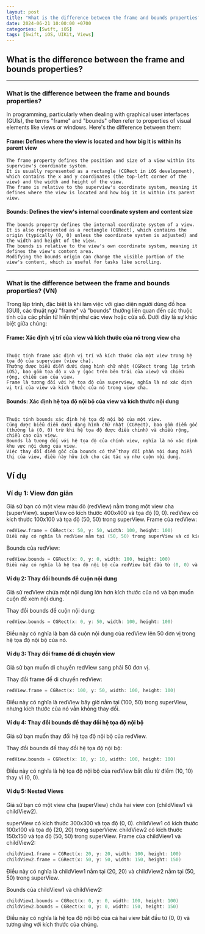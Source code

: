 ```yaml
---
layout: post
title: "What is the difference between the frame and bounds properties?"
date: 2024-06-21 10:00:00 +0700
categories: [Swift, iOS]
tags: [Swift, iOS, UIKit, Views]
---
```


## What is the difference between the frame and bounds properties?

---

### What is the difference between the frame and bounds properties?

In programming, particularly when dealing with graphical user interfaces (GUIs), the terms "frame" and "bounds" often refer to properties of visual elements like views or windows. Here's the difference between them:

#### Frame: Defines where the view is located and how big it is within its parent view

```Frame Property
The frame property defines the position and size of a view within its superview's coordinate system.
It is usually represented as a rectangle (CGRect in iOS development), which contains the x and y coordinates (the top-left corner of the view) and the width and height of the view.
The frame is relative to the superview's coordinate system, meaning it defines where the view is located and how big it is within its parent view.
```

#### Bounds: Defines the view's internal coordinate system and content size

```Bounds Property
The bounds property defines the internal coordinate system of a view.
It is also represented as a rectangle (CGRect), which contains the origin (typically (0, 0) unless the coordinate system is adjusted) and the width and height of the view.
The bounds is relative to the view's own coordinate system, meaning it defines the view's content area.
Modifying the bounds origin can change the visible portion of the view's content, which is useful for tasks like scrolling.
```

---

### What is the difference between the frame and bounds properties? (VN)

Trong lập trình, đặc biệt là khi làm việc với giao diện người dùng đồ họa (GUI), các thuật ngữ "frame" và "bounds" thường liên quan đến các thuộc tính của các phần tử hiển thị như các view hoặc cửa sổ. Dưới đây là sự khác biệt giữa chúng:

#### Frame: Xác định vị trí của view và kích thước của nó trong view cha

```Frame:

Thuộc tính frame xác định vị trí và kích thước của một view trong hệ tọa độ của superview (view cha).
Thường được biểu diễn dưới dạng hình chữ nhật (CGRect trong lập trình iOS), bao gồm tọa độ x và y (góc trên bên trái của view) và chiều rộng, chiều cao của view.
Frame là tương đối với hệ tọa độ của superview, nghĩa là nó xác định vị trí của view và kích thước của nó trong view cha.
```

#### Bounds: Xác định hệ tọa độ nội bộ của view và kích thước nội dung

```Bounds:

Thuộc tính bounds xác định hệ tọa độ nội bộ của một view.
Cũng được biểu diễn dưới dạng hình chữ nhật (CGRect), bao gồm điểm gốc (thường là (0, 0) trừ khi hệ tọa độ được điều chỉnh) và chiều rộng, chiều cao của view.
Bounds là tương đối với hệ tọa độ của chính view, nghĩa là nó xác định khu vực nội dung của view.
Việc thay đổi điểm gốc của bounds có thể thay đổi phần nội dung hiển thị của view, điều này hữu ích cho các tác vụ như cuộn nội dung.
```

## Ví dụ

### Ví dụ 1: View đơn giản

Giả sử bạn có một view màu đỏ (redView) nằm trong một view cha (superView).
 superView có kích thước 400x400 và tọa độ (0, 0).
 redView có kích thước 100x100 và tọa độ (50, 50) trong superView.
Frame của redView:

```swift
redView.frame = CGRect(x: 50, y: 50, width: 100, height: 100)
Điều này có nghĩa là redView nằm tại (50, 50) trong superView và có kích thước 100x100.
```

Bounds của redView:

```swift
redView.bounds = CGRect(x: 0, y: 0, width: 100, height: 100)
Điều này có nghĩa là hệ tọa độ nội bộ của redView bắt đầu từ (0, 0) và có kích thước 100x100.
```

#### Ví dụ 2: Thay đổi bounds để cuộn nội dung

Giả sử redView chứa một nội dung lớn hơn kích thước của nó và bạn muốn cuộn để xem nội dung.

Thay đổi bounds để cuộn nội dung:

```swift
redView.bounds = CGRect(x: 0, y: 50, width: 100, height: 100)
```

Điều này có nghĩa là bạn đã cuộn nội dung của redView lên 50 đơn vị trong hệ tọa độ nội bộ của nó.

#### Ví dụ 3: Thay đổi frame để di chuyển view

Giả sử bạn muốn di chuyển redView sang phải 50 đơn vị.

Thay đổi frame để di chuyển redView:

```swift
redView.frame = CGRect(x: 100, y: 50, width: 100, height: 100)
```

Điều này có nghĩa là redView bây giờ nằm tại (100, 50) trong superView, nhưng kích thước của nó vẫn không thay đổi.

#### Ví dụ 4: Thay đổi bounds để thay đổi hệ tọa độ nội bộ

Giả sử bạn muốn thay đổi hệ tọa độ nội bộ của redView.

Thay đổi bounds để thay đổi hệ tọa độ nội bộ:

```swift
redView.bounds = CGRect(x: 10, y: 10, width: 100, height: 100)
```

Điều này có nghĩa là hệ tọa độ nội bộ của redView bắt đầu từ điểm (10, 10) thay vì (0, 0).

#### Ví dụ 5: Nested Views

Giả sử bạn có một view cha (superView) chứa hai view con (childView1 và childView2).

superView có kích thước 300x300 và tọa độ (0, 0).
childView1 có kích thước 100x100 và tọa độ (20, 20) trong superView.
childView2 có kích thước 150x150 và tọa độ (50, 50) trong superView.
Frame của childView1 và childView2:

```swift
childView1.frame = CGRect(x: 20, y: 20, width: 100, height: 100)
childView2.frame = CGRect(x: 50, y: 50, width: 150, height: 150)
```

Điều này có nghĩa là childView1 nằm tại (20, 20) và childView2 nằm tại (50, 50) trong superView.

Bounds của childView1 và childView2:

```swift
childView1.bounds = CGRect(x: 0, y: 0, width: 100, height: 100)
childView2.bounds = CGRect(x: 0, y: 0, width: 150, height: 150)
```

Điều này có nghĩa là hệ tọa độ nội bộ của cả hai view bắt đầu từ (0, 0) và tương ứng với kích thước của chúng.
